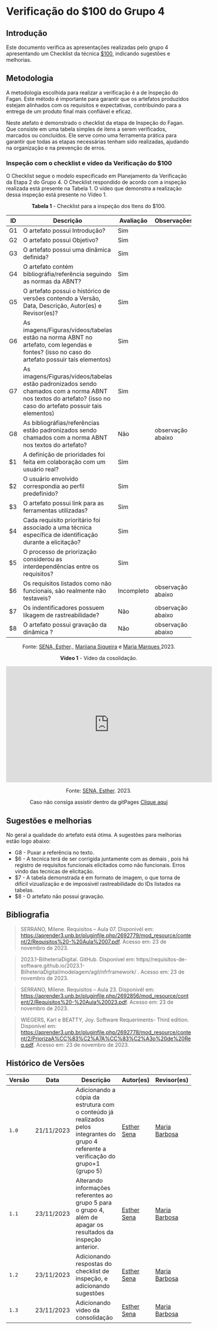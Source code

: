 # Verificação do $100 do Grupo 4

## Introdução

Este documento verifica as apresentações realizadas pelo grupo 4 apresentando um Checklist da técnica [$100](https://github.com/Requisitos-de-Software/2023.2-e-Titulo/blob/feature-VerificacaoEsther/docs/elicitacao/priorizacao/%24100.md), indicando sugestões e melhorias.

## Metodologia

A metodologia escolhida para realizar a verificação é a de Inspeção do Fagan. Este método é importante para garantir que os artefatos produzidos estejam alinhados com os requisitos e expectativas, contribuindo para a entrega de um produto final mais confiável e eficaz. 

Neste atefato é demonstrado o checklist da etapa de Inspeção do Fagan. Que consiste em uma tabela simples de itens a serem verificados, marcados ou concluídos. Ele serve como uma ferramenta prática para garantir que todas as etapas necessárias tenham sido realizadas, ajudando na organização e na prevenção de erros.

### Inspeção com o checklist e vídeo da Verificação do $100

O Checklist segue o modelo especificado em Planejamento da Verificação da Etapa 2 do Grupo 4. O Checklist respondido de acordo com a inspeção realizada está presente na Tabela 1. O vídeo que demonstra a realização dessa inspeção está presente no Vídeo 1.

<center>

**Tabela 1** - Checklist para a inspeção dos Itens do $100.

| ID | Descrição | Avaliação | Observações |
| ---| -------- | --------- | ------------ |
| G1  | O artefato possui Introdução? | Sim |  |
| G2  | O artefato possui Objetivo? | Sim |  |
| G3  | O artefato possui uma dinâmica definida? | Sim |  |
| G4  | O artefato contém bibliográfia/referência seguindo as normas da ABNT? | Sim |  |
| G5  | O artefato possui o histórico de versões contendo a Versão, Data, Descrição, Autor(es) e Revisor(es)? | Sim |  |
| G6  | As imagens/Figuras/vídeos/tabelas estão na norma ABNT no artefato, com legendas e fontes? (isso no caso do artefato possuir tais elementos) | Sim |  |
| G7  | As imagens/Figuras/vídeos/tabelas estão padronizados sendo chamados com a norma ABNT nos textos do artefato? (isso no caso do artefato possuir tais elementos) | Sim |  |
| G8  | As bibliográfias/referências estão padronizados sendo chamados com a norma ABNT nos textos do artefato?  | Não |  observação abaixo |
| $1 | A definição de prioridades foi feita em colaboração com um usuário real?  | Sim |  |
| $2 | O usuário envolvido correspondia ao perfil predefinido?  | Sim | |
| $3 | O artefato possui link para as ferramentas utilizadas?   | Sim | |
| $4 |  Cada requisito prioritário foi associado a uma técnica específica de identificação durante a elicitação?   | Sim |  |
| $5 | O processo de priorização considerou as interdependências entre os requisitos?  | Sim |  |
| $6 | Os requisitos listados como não funcionais, são realmente não testaveis?| Incompleto | observação abaixo |
| $7 | Os indentificadores possuem likagem de rastreabilidade? | Não | observação abaixo  |
| $8 | O artefato possui gravação da dinâmica ?  | Não | observação abaixo |

Fonte: [SENA, Esther](https://github.com/esmsena)., [Mariiana Siqueira](https://github.com/Maryyscreuza) e [Maria Marques ](https://github.com/EduardaSMarques) 2023.

</center>
<center>

**Vídeo 1** - Vídeo da cosolidação.

<iframe width="560" height="315" src="https://www.youtube.com/embed/mtVaFQkfL7c?si=T36d8rSHEKQric-n" title="YouTube video player" frameborder="0" allow="accelerometer; autoplay; clipboard-write; encrypted-media; gyroscope; picture-in-picture; web-share" allowfullscreen></iframe>

Fonte: [SENA, Esther](https://github.com/esmsena). 2023.

 Caso não consiga assistir dentro da gitPages [Clique aqui](https://youtu.be/mtVaFQkfL7c)


</center>


## Sugestões e melhorias

No geral a qualidade do artefato está ótima. A sugestões para melhorias estão logo abaixo:

- G8 - Puxar a referência no texto.
- $6 - A tecnica terá de ser corrigida juntamente com as demais , pois há registro de requisitos funcionais elicitados como não funcionais. Erros vindo das tecnicas de elicitação.
- $7 - A tabela demonstrada é em formato de imagem, o que torna de difícil vizualização e de impossivél rastreabilidade do IDs listados na tabelas.
- $8 - O artefato não possui gravação.
  
## Bibliografia

> SERRANO, Milene. Requisitos – Aula 07. Disponivél em: https://aprender3.unb.br/pluginfile.php/2692779/mod_resource/content/2/Requisitos%20-%20Aula%2007.pdf. Acesso em: 23 de novembro de 2023.

> 2023.1-BilheteriaDigital. GitHub. Disponível em: https//requisitos-de-software.github.io/2023.1-BilheteriaDigital/modelagem/agil/nfrframework/ .  Acesso em: 23 de novembro de 2023.

> SERRANO, Milene. Requisitos – Aula 23. Disponivél em: https://aprender3.unb.br/pluginfile.php/2692856/mod_resource/content/2/Requisitos%20-%20Aula%20023.pdf. Acesso em: 23 de novembro de 2023.

> WIEGERS, Karl e BEATTY, Joy. Software Requeriments- Third edition. Disponível em: https://aprender3.unb.br/pluginfile.php/2692778/mod_resource/content/2/PriorizaA%CC%83%C2%A7A%CC%83%C2%A3o%20de%20Req.pdf.  Acesso em: 23 de novembro de 2023.


## Histórico de Versões

| Versão | Data       | Descrição   | Autor(es)   | Revisor(es) |
| ------ | ---------- | ----------- | ------------ | ---------- |
| `1.0`  | 21/11/2023 | Adicionando a cópia da estrutura com o conteúdo já realizados pelos integrantes do grupo 4 referente a verificação do grupo+1 (grupo 5) | [Esther Sena](https://github.com/esmsena) | [Maria Barbosa](https://github.com/Madu01) |
| `1.1`  | 23/11/2023 | Alterando informações referentes ao grupo 5 para o grupo 4, além de apagar os resultados da inspeção anterior. |  [Esther Sena](https://github.com/esmsena) | [Maria Barbosa](https://github.com/Madu01) |
| `1.2`  | 23/11/2023 | Adicionando respostas do checklist de inspeção, e adicionando sugestões |  [Esther Sena](https://github.com/esmsena) | [Maria Barbosa](https://github.com/Madu01) |
| `1.3`  | 23/11/2023 | Adicionando video da consolidação |  [Esther Sena](https://github.com/esmsena) | [Maria Barbosa](https://github.com/Madu01) |
